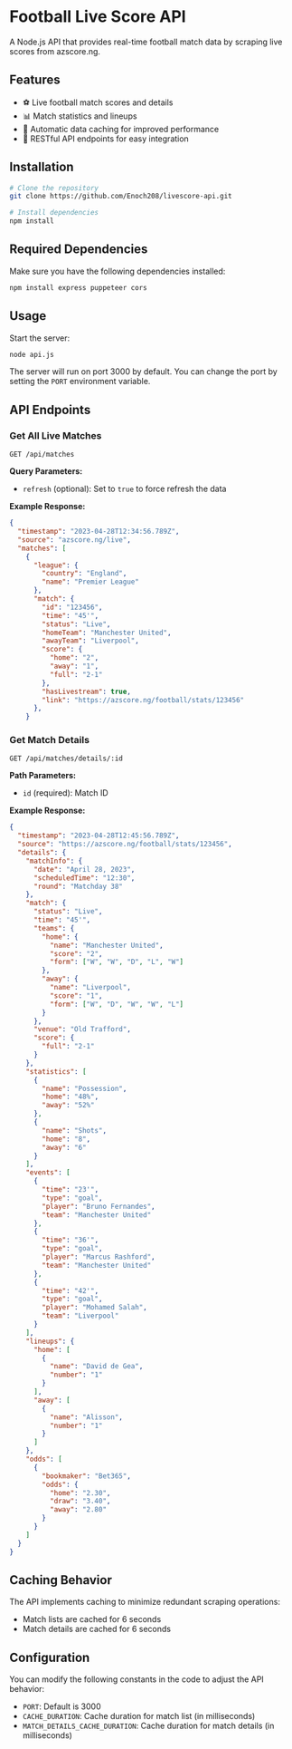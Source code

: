 # Football Live Score API

A Node.js API that provides real-time football match data by scraping live scores from azscore.ng.

## Features

- ⚽ Live football match scores and details
- 📊 Match statistics and lineups
- 🔄 Automatic data caching for improved performance
- 📱 RESTful API endpoints for easy integration

## Installation

```bash
# Clone the repository
git clone https://github.com/Enoch208/livescore-api.git

# Install dependencies
npm install 
```

## Required Dependencies

Make sure you have the following dependencies installed:

```bash
npm install express puppeteer cors
```

## Usage

Start the server:

```bash
node api.js
```

The server will run on port 3000 by default. You can change the port by setting the `PORT` environment variable.

## API Endpoints

### Get All Live Matches

```
GET /api/matches
```

**Query Parameters:**
- `refresh` (optional): Set to `true` to force refresh the data

**Example Response:**
```json
{
  "timestamp": "2023-04-28T12:34:56.789Z",
  "source": "azscore.ng/live",
  "matches": [
    {
      "league": {
        "country": "England",
        "name": "Premier League"
      },
      "match": {
        "id": "123456",
        "time": "45'",
        "status": "Live",
        "homeTeam": "Manchester United",
        "awayTeam": "Liverpool",
        "score": {
          "home": "2",
          "away": "1",
          "full": "2-1"
        },
        "hasLivestream": true,
        "link": "https://azscore.ng/football/stats/123456"
      },
    }
```

### Get Match Details

```
GET /api/matches/details/:id
```

**Path Parameters:**
- `id` (required): Match ID

**Example Response:**
```json
{
  "timestamp": "2023-04-28T12:45:56.789Z",
  "source": "https://azscore.ng/football/stats/123456",
  "details": {
    "matchInfo": {
      "date": "April 28, 2023",
      "scheduledTime": "12:30",
      "round": "Matchday 38"
    },
    "match": {
      "status": "Live",
      "time": "45'",
      "teams": {
        "home": {
          "name": "Manchester United",
          "score": "2",
          "form": ["W", "W", "D", "L", "W"]
        },
        "away": {
          "name": "Liverpool",
          "score": "1",
          "form": ["W", "D", "W", "W", "L"]
        }
      },
      "venue": "Old Trafford",
      "score": {
        "full": "2-1"
      }
    },
    "statistics": [
      {
        "name": "Possession",
        "home": "48%",
        "away": "52%"
      },
      {
        "name": "Shots",
        "home": "8",
        "away": "6"
      }
    ],
    "events": [
      {
        "time": "23'",
        "type": "goal",
        "player": "Bruno Fernandes",
        "team": "Manchester United"
      },
      {
        "time": "36'",
        "type": "goal",
        "player": "Marcus Rashford",
        "team": "Manchester United"
      },
      {
        "time": "42'",
        "type": "goal",
        "player": "Mohamed Salah",
        "team": "Liverpool"
      }
    ],
    "lineups": {
      "home": [
        {
          "name": "David de Gea",
          "number": "1"
        }
      ],
      "away": [
        {
          "name": "Alisson",
          "number": "1"
        }
      ]
    },
    "odds": [
      {
        "bookmaker": "Bet365",
        "odds": {
          "home": "2.30",
          "draw": "3.40",
          "away": "2.80"
        }
      }
    ]
  }
}
```

## Caching Behavior

The API implements caching to minimize redundant scraping operations:

- Match lists are cached for 6 seconds
- Match details are cached for 6 seconds

## Configuration

You can modify the following constants in the code to adjust the API behavior:

- `PORT`: Default is 3000
- `CACHE_DURATION`: Cache duration for match list (in milliseconds)
- `MATCH_DETAILS_CACHE_DURATION`: Cache duration for match details (in milliseconds)

